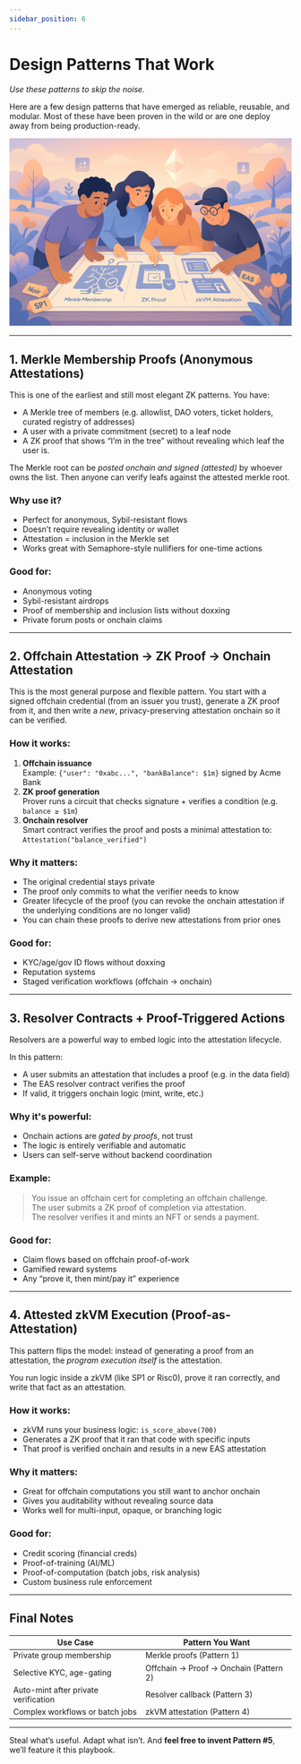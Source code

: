 ```yaml
---
sidebar_position: 6
---
```


# Design Patterns That Work
*Use these patterns to skip the noise.*

Here are a few design patterns that have emerged as reliable, reusable, and modular. Most of these have been proven in the wild or are one deploy away from being production-ready.

![Design Patterns](./img/designpatterns.png)

---

## 1. Merkle Membership Proofs (Anonymous Attestations)

This is one of the earliest and still most elegant ZK patterns. You have:
- A Merkle tree of members (e.g. allowlist, DAO voters, ticket holders, curated registry of addresses)
- A user with a private commitment (secret) to a leaf node
- A ZK proof that shows “I’m in the tree” without revealing which leaf the user is.

The Merkle root can be *posted onchain and signed (attested)* by whoever owns the list. Then anyone can verify leafs against the attested merkle root.

### Why use it?
- Perfect for anonymous, Sybil-resistant flows  
- Doesn’t require revealing identity or wallet  
- Attestation = inclusion in the Merkle set  
- Works great with Semaphore-style nullifiers for one-time actions

### Good for:
- Anonymous voting
- Sybil-resistant airdrops
- Proof of membership and inclusion lists without doxxing
- Private forum posts or onchain claims

---

## 2. Offchain Attestation → ZK Proof → Onchain Attestation

This is the most general purpose and flexible pattern. You start with a signed offchain credential (from an issuer you trust), generate a ZK proof from it, and then write a *new*, privacy-preserving attestation onchain so it can be verified.

### How it works:
1. **Offchain issuance**  
   Example: `{"user": "0xabc...", "bankBalance": $1m}` signed by Acme Bank
2. **ZK proof generation**  
   Prover runs a circuit that checks signature + verifies a condition (e.g. `balance ≥ $1m`)
3. **Onchain resolver**  
   Smart contract verifies the proof and posts a minimal attestation to:  
   `Attestation("balance_verified")`

### Why it matters:
- The original credential stays private  
- The proof only commits to what the verifier needs to know  
- Greater lifecycle of the proof (you can revoke the onchain attestation if the underlying conditions are no longer valid)
- You can chain these proofs to derive new attestations from prior ones

### Good for:
- KYC/age/gov ID flows without doxxing  
- Reputation systems  
- Staged verification workflows (offchain → onchain)

---

## 3. Resolver Contracts + Proof-Triggered Actions

Resolvers are a powerful way to embed logic into the attestation lifecycle.

In this pattern:
- A user submits an attestation that includes a proof (e.g. in the data field)
- The EAS resolver contract verifies the proof
- If valid, it triggers onchain logic (mint, write, etc.)

### Why it's powerful:
- Onchain actions are *gated by proofs*, not trust  
- The logic is entirely verifiable and automatic  
- Users can self-serve without backend coordination

### Example:
> You issue an offchain cert for completing an offchain challenge.  
> The user submits a ZK proof of completion via attestation.  
> The resolver verifies it and mints an NFT or sends a payment.

### Good for:
- Claim flows based on offchain proof-of-work  
- Gamified reward systems  
- Any “prove it, then mint/pay it” experience

---

## 4. Attested zkVM Execution (Proof-as-Attestation)

This pattern flips the model: instead of generating a proof from an attestation, the *program execution itself* is the attestation.

You run logic inside a zkVM (like SP1 or Risc0), prove it ran correctly, and write that fact as an attestation.

### How it works:
- zkVM runs your business logic: `is_score_above(700)`
- Generates a ZK proof that it ran that code with specific inputs
- That proof is verified onchain and results in a new EAS attestation

### Why it matters:
- Great for offchain computations you still want to anchor onchain  
- Gives you auditability without revealing source data  
- Works well for multi-input, opaque, or branching logic

### Good for:
- Credit scoring (financial creds)
- Proof-of-training (AI/ML)
- Proof-of-computation (batch jobs, risk analysis)
- Custom business rule enforcement

---

## Final Notes

| Use Case | Pattern You Want |
|----------|------------------|
| Private group membership | Merkle proofs (Pattern 1) |
| Selective KYC, age-gating | Offchain → Proof → Onchain (Pattern 2) |
| Auto-mint after private verification | Resolver callback (Pattern 3) |
| Complex workflows or batch jobs | zkVM attestation (Pattern 4) |

---

Steal what’s useful. Adapt what isn’t. And **feel free to invent Pattern #5**, we’ll feature it this playbook.
